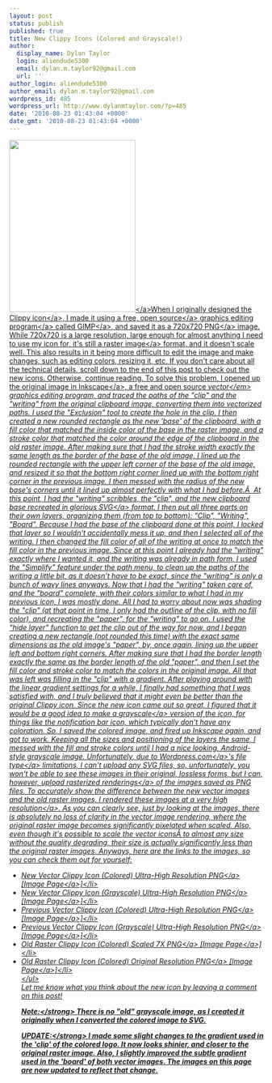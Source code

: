 ```yaml
---
layout: post
status: publish
published: true
title: New Clippy Icons (Colored and Grayscale!)
author:
  display_name: Dylan Taylor
  login: aliendude5300
  email: dylan.m.taylor92@gmail.com
  url: ''
author_login: aliendude5300
author_email: dylan.m.taylor92@gmail.com
wordpress_id: 485
wordpress_url: http://www.dylanmtaylor.com/?p=485
date: '2010-08-23 01:43:04 +0000'
date_gmt: '2010-08-23 01:43:04 +0000'
---
```

<p><a href="http:&#47;&#47;dylantaylor.files.wordpress.com&#47;2010&#47;08&#47;grayscale-icon-vector-ultra-large.png"><img class="alignleft size-large wp-image-491" title="New Clippy Icon (Colored) Ultra-High Resolution" src="http:&#47;&#47;dylantaylor.files.wordpress.com&#47;2010&#47;08&#47;grayscale-icon-vector-ultra-large.png" alt="" width="250" height="340" &#47;><&#47;a>When I originally designed the Clippy <a class="zem_slink" title="Icon" rel="wikipedia" href="http:&#47;&#47;en.wikipedia.org&#47;wiki&#47;Icon">icon<&#47;a>, I made it using a free, <a class="zem_slink" title="Open source" rel="wikipedia" href="http:&#47;&#47;en.wikipedia.org&#47;wiki&#47;Open_source">open source<&#47;a> <a class="zem_slink" title="Graphics software" rel="wikipedia" href="http:&#47;&#47;en.wikipedia.org&#47;wiki&#47;Graphics_software">graphics editing program<&#47;a> called <a class="zem_slink" title="GIMP" rel="homepage" href="http:&#47;&#47;www.gimp.org&#47;">GIMP<&#47;a>, and saved it as a 720x720 <a class="zem_slink" title="Portable Network Graphics" rel="wikipedia" href="http:&#47;&#47;en.wikipedia.org&#47;wiki&#47;Portable_Network_Graphics">PNG<&#47;a> image. While 720x720 is a large resolution, large enough for almost anything I need to use my icon for, it's still a <a class="zem_slink" title="Raster graphics" rel="wikipedia" href="http:&#47;&#47;en.wikipedia.org&#47;wiki&#47;Raster_graphics">raster image<&#47;a> format, and it doesn't scale well. This also results in it being more difficult to edit the image and make changes, such as editing colors, resizing it, etc. If you don't care about all the technical details, scroll down to the end of this post to check out the new icons. Otherwise, continue reading. To solve this problem, I opened up the original image in <a class="zem_slink" title="Inkscape" rel="homepage" href="http:&#47;&#47;www.inkscape.org&#47;">Inkscape<&#47;a>, a free and open source <em>vector<&#47;em> graphics editing program, and traced the paths of the "clip" and the "writing" from the original clipboard image, converting them into vectorized paths. I used the "Exclusion" tool to create the hole in the clip. I then created a new rounded rectangle as the new 'base' of the clipboard, with a fill color that matched the inside color of the base in the raster image, and a stroke color that matched the color around the edge of the clipboard in the old raster image. After making sure that I had the stroke width exactly the same length as the border of the base of the old image, I lined up the rounded rectangle with the upper left corner of the base of the old image, and resized it so that the bottom right corner lined up with the bottom right corner in the previous image. I then messed with the radius of the new base's corners until it lined up almost perfectly with what I had before.&Acirc;&nbsp; At this point, I had the "writing" scribbles, the "clip", and the new clipboard base recreated in glorious <a class="zem_slink" title="Scalable Vector Graphics" rel="wikipedia" href="http:&#47;&#47;en.wikipedia.org&#47;wiki&#47;Scalable_Vector_Graphics">SVG<&#47;a> format. I then put all three parts on their own layers, organizing them (from top to bottom): "Clip", "Writing", "Board". Because I had the base of the clipboard done at this point, I locked that layer so I wouldn't accidentally mess it up, and then I selected all of the writing. I then changed the fill color of all of the writing at once to match the fill color in the previous image. Since at this point I already had the "writing" exactly where I wanted it, and the writing was already in path form, I used the "Simplify" feature under the path menu, to clean up the paths of the writing a little bit, as it doesn't have to be exact, since the "writing" is only a bunch of wavy lines anyways. Now that I had the "writing" taken care of, and the "board" complete, with their colors similar to what I had in my previous icon, I was mostly done. All I had to worry about now was shading the "clip" (at that point in time, I only had the outline of the clip, with no fill color), and recreating the "paper", for the "writing" to go on. I used the "hide layer" function to get the clip out of the way for now, and I began creating a new rectangle (not rounded this time) with the exact same dimensions as the old image's "paper", by, once again, lining up the upper left and bottom right corners. After making sure that I had the border length exactly the same as the border length of the old "paper", and then I set the fill color and stroke color to match the colors in the original image. All that was left was filling in the "clip" with a gradient. After playing around with the linear gradient settings for a while, I finally had something that I was satisfied with, and I truly believed that it might even be better than the original Clippy icon. Since the new icon came out so great, I figured that it would be a good idea to make a <a class="zem_slink" title="Grayscale" rel="wikipedia" href="http:&#47;&#47;en.wikipedia.org&#47;wiki&#47;Grayscale">grayscale<&#47;a> version of the icon, for things like the notification bar icon, which typically don't have any coloration. So, I saved the colored image, and fired up Inkscape again, and got to work. Keeping all the sizes and positioning of the layers the same, I messed with the fill and stroke colors until I had a nice looking, Android-style grayscale image. Unfortunately, due to <a class="zem_slink" title="WordPress.com" rel="homepage" href="http:&#47;&#47;wordpress.com&#47;">Wordpress.com<&#47;a>'s <a class="zem_slink" title="File format" rel="wikipedia" href="http:&#47;&#47;en.wikipedia.org&#47;wiki&#47;File_format">file type<&#47;a> limitations, I can't upload any SVG files, so, unfortunately, you won't be able to see these images in their original, lossless forms, but I can, however, upload<a href="http:&#47;&#47;en.wikipedia.org&#47;wiki&#47;Rasterisation"> rasterized renderings<&#47;a> of the images saved as PNG files. To accurately show the difference between the new vector images and the old raster images, I rendered these images at a very <a class="zem_slink" title="Image resolution" rel="wikipedia" href="http:&#47;&#47;en.wikipedia.org&#47;wiki&#47;Image_resolution">high resolution<&#47;a>. As you can clearly see, just by looking at the images, there is absolutely no loss of clarity in the vector image rendering, where the original raster image becomes significantly pixelated when scaled. Also, even though it's possible to scale the vector icons&Acirc;&nbsp;to almost any size without the quality degrading, their size is actually significantly less than the original raster images. Anyways, here are the links to the images, so you can check them out for yourself:</p>
<ul>
<li><a href="http:&#47;&#47;dylantaylor.files.wordpress.com&#47;2010&#47;08&#47;color-icon-vector-ultra-large-new1.png">New Vector Clippy Icon (Colored) Ultra-High Resolution PNG<&#47;a> [<a href="http:&#47;&#47;www.dylanmtaylor.com&#47;?attachment_id=558">Image Page<&#47;a>]<&#47;li>
<li><a href="http:&#47;&#47;dylantaylor.files.wordpress.com&#47;2010&#47;08&#47;grayscale-icon-vector-ultra-large-new.png">New Vector Clippy Icon (Grayscale) Ultra-High Resolution PNG<&#47;a> [<a href="http:&#47;&#47;www.dylanmtaylor.com&#47;?attachment_id=559">Image Page<&#47;a>]<&#47;li>
<li><a href="http:&#47;&#47;dylantaylor.files.wordpress.com&#47;2010&#47;08&#47;color-icon-vector-ultra-large.png">Previous Vector Clippy Icon (Colored) Ultra-High Resolution PNG<&#47;a> [<a href="http:&#47;&#47;www.dylanmtaylor.com&#47;?attachment_id=491">Image Page<&#47;a>]<&#47;li>
<li><a href="http:&#47;&#47;dylantaylor.files.wordpress.com&#47;2010&#47;08&#47;grayscale-icon-vector-ultra-large.png">Previous Vector Clippy Icon (Grayscale) Ultra-High Resolution PNG<&#47;a> [<a href="http:&#47;&#47;www.dylanmtaylor.com&#47;?attachment_id=492">Image Page<&#47;a>]<&#47;li>
<li><a href="http:&#47;&#47;dylantaylor.files.wordpress.com&#47;2010&#47;08&#47;colored-icon-old-raster-scaled-7x.png">Old Raster Clippy Icon (Colored) Scaled 7X PNG<&#47;a> [<a href="http:&#47;&#47;www.dylanmtaylor.com&#47;?attachment_id=495">Image Page<&#47;a>]<&#47;li>
<li><a href="http:&#47;&#47;dylantaylor.files.wordpress.com&#47;2010&#47;08&#47;colored-icon-old-raster-original-size.png">Old Raster Clippy Icon (Colored) Original Resolution PNG<&#47;a> [<a href="http:&#47;&#47;www.dylanmtaylor.com&#47;?attachment_id=494">Image Page<&#47;a>]<&#47;li><br />
<&#47;ul><br />
Let me know what you think about the new icon by leaving a comment on this post!</p>
<p><strong>Note:<&#47;strong> There is no "old" grayscale image, as I created it originally when I converted the colored image to SVG.</p>
<p><strong>UPDATE:<&#47;strong> I made some slight changes to the gradient used in the 'clip' of the colored logo. It now looks shinier, and closer to the original raster image. Also, I slightly improved the subtle gradient used in the 'board' of both vector images. The images on this page are now updated to reflect that change.</p>

